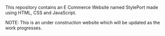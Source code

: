 This repository contains an E Commerce Website named StylePort made using HTML, CSS and JavaScript.

NOTE: This is an under construction website which will be updated as the work progresses.